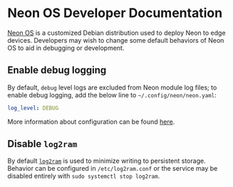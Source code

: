 # Neon OS Developer Documentation
[Neon OS](https://neongeckocom.github.io/neon-docs/neon_os/) is a customized
Debian distribution used to deploy Neon to edge devices. Developers may wish to
change some default behaviors of Neon OS to aid in debugging or development.

## Enable debug logging
By default, `debug` level logs are excluded from Neon module log files; to enable
debug logging, add the below line to `~/.config/neon/neon.yaml`:
```yaml
log_level: DEBUG
```
More information about configuration can be found [here](https://neongeckocom.github.io/neon-docs/quick_reference/configuration/).

## Disable `log2ram`
By default [`log2ram`](https://github.com/azlux/log2ram) is used to minimize writing to persistent storage.
Behavior can be configured in `/etc/log2ram.conf` or the service may be disabled entirely with
`sudo systemctl stop log2ram`.

